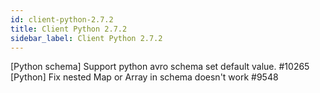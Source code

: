 ```yaml
---
id: client-python-2.7.2
title: Client Python 2.7.2 
sidebar_label: Client Python 2.7.2 
---
```


[Python schema] Support python avro schema set default value. #10265  
[Python] Fix nested Map or Array in schema doesn't work #9548  

